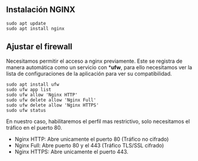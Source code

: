 ## Instalación NGINX

```
sudo apt update
sudo apt install nginx
```

## Ajustar el firewall

Necesitamos permitir el acceso a nginx previamente. Este se registra de manera automática como un servicio con ***ufw**, para ello necesitamos ver la lista de configuraciones de la aplicación para ver su compatibilidad.

```
sudo apt install ufw
sudo ufw app list
sudo ufw allow 'Nginx HTTP'
sudo ufw delete allow 'Nginx Full'
sudo ufw delete allow 'Nginx HTTPS'
sudo ufw status
```

En nuestro caso, habilitaremos el perfil mas restrictivo, solo necesitamos el tráfico en el puerto 80.

* Nginx HTTP: Abre unicamente el puerto 80 (Tráfico no cifrado)
* Nginx Full: Abre puerto 80 y el 443 (Tráfico TLS/SSL cifrado)
* Nginx HTTPS: Abre unicamente el puerto 443.



